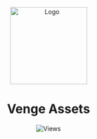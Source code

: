 <p align="center">
  <img src="https://iili.io/d3veMCB.png" width="175" alt="Logo">
</p>

<h1 align="center">Venge Assets</h1>

<p align="center">
  <img alt="Views" src="https://komarev.com/ghpvc/?username=Venge-Assets&color=green&style=for-the-badge&label=VIEWS&abbreviated=true">
</p>
